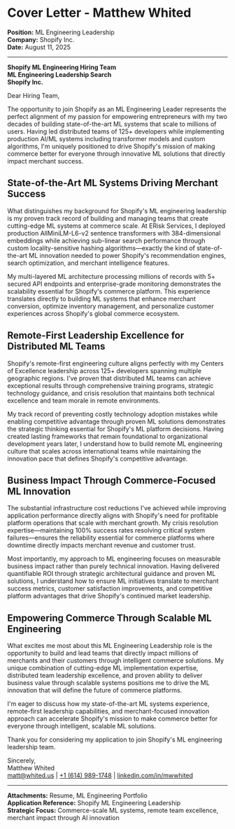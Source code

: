 # Cover Letter - Matthew Whited
**Position:** ML Engineering Leadership  
**Company:** Shopify Inc.  
**Date:** August 11, 2025

---

**Shopify ML Engineering Hiring Team**  
**ML Engineering Leadership Search**  
**Shopify Inc.**  

Dear Hiring Team,

The opportunity to join Shopify as an ML Engineering Leader represents the perfect alignment of my passion for empowering entrepreneurs with my two decades of building state-of-the-art ML systems that scale to millions of users. Having led distributed teams of 125+ developers while implementing production AI/ML systems including transformer models and custom algorithms, I'm uniquely positioned to drive Shopify's mission of making commerce better for everyone through innovative ML solutions that directly impact merchant success.

## State-of-the-Art ML Systems Driving Merchant Success

What distinguishes my background for Shopify's ML engineering leadership is my proven track record of building and managing teams that create cutting-edge ML systems at commerce scale. At ERisk Services, I deployed production AllMiniLM-L6-v2 sentence transformers with 384-dimensional embeddings while achieving sub-linear search performance through custom locality-sensitive hashing algorithms—exactly the kind of state-of-the-art ML innovation needed to power Shopify's recommendation engines, search optimization, and merchant intelligence features.

My multi-layered ML architecture processing millions of records with 5+ secured API endpoints and enterprise-grade monitoring demonstrates the scalability essential for Shopify's commerce platform. This experience translates directly to building ML systems that enhance merchant conversion, optimize inventory management, and personalize customer experiences across Shopify's global commerce ecosystem.

## Remote-First Leadership Excellence for Distributed ML Teams

Shopify's remote-first engineering culture aligns perfectly with my Centers of Excellence leadership across 125+ developers spanning multiple geographic regions. I've proven that distributed ML teams can achieve exceptional results through comprehensive training programs, strategic technology guidance, and crisis resolution that maintains both technical excellence and team morale in remote environments.

My track record of preventing costly technology adoption mistakes while enabling competitive advantage through proven ML solutions demonstrates the strategic thinking essential for Shopify's ML platform decisions. Having created lasting frameworks that remain foundational to organizational development years later, I understand how to build remote ML engineering culture that scales across international teams while maintaining the innovation pace that defines Shopify's competitive advantage.

## Business Impact Through Commerce-Focused ML Innovation

The substantial infrastructure cost reductions I've achieved while improving application performance directly aligns with Shopify's need for profitable platform operations that scale with merchant growth. My crisis resolution expertise—maintaining 100% success rates resolving critical system failures—ensures the reliability essential for commerce platforms where downtime directly impacts merchant revenue and customer trust.

Most importantly, my approach to ML engineering focuses on measurable business impact rather than purely technical innovation. Having delivered quantifiable ROI through strategic architectural guidance and proven ML solutions, I understand how to ensure ML initiatives translate to merchant success metrics, customer satisfaction improvements, and competitive platform advantages that drive Shopify's continued market leadership.

## Empowering Commerce Through Scalable ML Engineering

What excites me most about this ML Engineering Leadership role is the opportunity to build and lead teams that directly impact millions of merchants and their customers through intelligent commerce solutions. My unique combination of cutting-edge ML implementation expertise, distributed team leadership excellence, and proven ability to deliver business value through scalable systems positions me to drive the ML innovation that will define the future of commerce platforms.

I'm eager to discuss how my state-of-the-art ML systems experience, remote-first leadership capabilities, and merchant-focused innovation approach can accelerate Shopify's mission to make commerce better for everyone through intelligent, scalable ML solutions.

Thank you for considering my application to join Shopify's ML engineering leadership team.

Sincerely,  
Matthew Whited  
[matt@whited.us](mailto:matt@whited.us) | [+1 (614) 989-1748](tel:+16149891748) | [linkedin.com/in/mwwhited](https://www.linkedin.com/in/mwwhited/)

---

**Attachments:** Resume, ML Engineering Portfolio  
**Application Reference:** Shopify ML Engineering Leadership  
**Strategic Focus:** Commerce-scale ML systems, remote team excellence, merchant impact through AI innovation